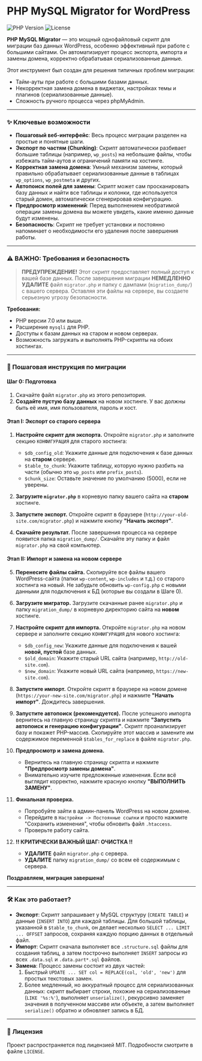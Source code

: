 # PHP MySQL Migrator for WordPress

![PHP Version](https://img.shields.io/badge/PHP-%3E%3D7.0-8892BF.svg)
![License](https://img.shields.io/badge/License-MIT-blue.svg)

**PHP MySQL Migrator** — это мощный однофайловый скрипт для миграции баз данных WordPress, особенно эффективный при работе с большими сайтами. Он автоматизирует процесс экспорта, импорта и замены домена, корректно обрабатывая сериализованные данные.

Этот инструмент был создан для решения типичных проблем миграции:
-   Тайм-ауты при работе с большими базами данных.
-   Некорректная замена домена в виджетах, настройках темы и плагинов (сериализованные данные).
-   Сложность ручного процесса через phpMyAdmin.

---

### ✨ Ключевые возможности

*   **Пошаговый веб-интерфейс**: Весь процесс миграции разделен на простые и понятные шаги.
*   **Экспорт по частям (Chunking)**: Скрипт автоматически разбивает большие таблицы (например, `wp_posts`) на небольшие файлы, чтобы избежать тайм-аутов и ограничений памяти на хостинге.
*   **Корректная замена домена**: Умный механизм замены, который правильно обрабатывает сериализованные данные в таблицах `wp_options`, `wp_postmeta` и других.
*   **Автопоиск полей для замены**: Скрипт может сам просканировать базу данных и найти все таблицы и колонки, где используется старый домен, автоматически сгенерировав конфигурацию.
*   **Предпросмотр изменений**: Перед выполнением необратимой операции замены домена вы можете увидеть, какие именно данные будут изменены.
*   **Безопасность**: Скрипт не требует установки и постоянно напоминает о необходимости его удаления после завершения работы.

---

### ⚠️ ВАЖНО: Требования и безопасность

> **ПРЕДУПРЕЖДЕНИЕ!**
> Этот скрипт предоставляет полный доступ к вашей базе данных. После завершения миграции **НЕМЕДЛЕННО УДАЛИТЕ** файл `migrator.php` и папку с дампами (`migration_dump/`) с вашего сервера. Оставляя эти файлы на сервере, вы создаете серьезную угрозу безопасности.

**Требования:**
*   PHP версии 7.0 или выше.
*   Расширение `mysqli` для PHP.
*   Доступы к базам данных на старом и новом серверах.
*   Возможность загружать и выполнять PHP-скрипты на обоих хостингах.

---

### 🚀 Пошаговая инструкция по миграции

#### Шаг 0: Подготовка
1.  Скачайте файл `migrator.php` из этого репозитория.
2.  **Создайте пустую базу данных** на новом хостинге. У вас должны быть её имя, имя пользователя, пароль и хост.

#### Этап I: Экспорт со старого сервера

1.  **Настройте скрипт для экспорта.** Откройте `migrator.php` и заполните секцию `КОНФИГУРАЦИЯ` для старого хостинга:
    *   `$db_config_old`: Укажите данные для подключения к базе данных на **старом** сервере.
    *   `$table_to_chunk`: Укажите таблицу, которую нужно разбить на части (обычно это `wp_posts` или `prefix_posts`).
    *   `$chunk_size`: Оставьте значение по умолчанию (5000), если не уверены.

2.  **Загрузите `migrator.php`** в корневую папку вашего сайта на **старом** хостинге.

3.  **Запустите экспорт.** Откройте скрипт в браузере (`http://your-old-site.com/migrator.php`) и нажмите кнопку **"Начать экспорт"**.

4.  **Скачайте результат.** После завершения процесса на сервере появится папка `migration_dump/`. Скачайте эту папку и файл `migrator.php` на свой компьютер.

#### Этап II: Импорт и замена на новом сервере

5.  **Перенесите файлы сайта.** Скопируйте все файлы вашего WordPress-сайта (папки `wp-content`, `wp-includes` и т.д.) со старого хостинга на новый. Не забудьте обновить `wp-config.php` с новыми данными для подключения к БД (которые вы создали в Шаге 0).

6.  **Загрузите мигратор.** Загрузите скачанные ранее `migrator.php` и папку `migration_dump/` в корневую директорию сайта на **новом** хостинге.

7.  **Настройте скрипт для импорта.** Откройте `migrator.php` на новом сервере и заполните секцию `КОНФИГУРАЦИЯ` для нового хостинга:
    *   `$db_config_new`: Укажите данные для подключения к вашей **новой, пустой** базе данных.
    *   `$old_domain`: Укажите старый URL сайта (например, `http://old-site.com`).
    *   `$new_domain`: Укажите новый URL сайта (например, `https://new-site.com`).

8.  **Запустите импорт.** Откройте скрипт в браузере на новом домене (`https://your-new-site.com/migrator.php`) и нажмите **"Начать импорт"**. Дождитесь завершения.

9.  **Запустите автопоиск (рекомендуется).** После успешного импорта вернитесь на главную страницу скрипта и нажмите **"Запустить автопоиск и генерацию конфигурации"**. Скрипт проанализирует базу и покажет PHP-массив. Скопируйте этот массив и замените им содержимое переменной `$tables_for_replace` в файле `migrator.php`.

10. **Предпросмотр и замена домена.**
    *   Вернитесь на главную страницу скрипта и нажмите **"Предпросмотр замены домена"**.
    *   Внимательно изучите предложенные изменения. Если всё выглядит корректно, нажмите красную кнопку **"ВЫПОЛНИТЬ ЗАМЕНУ"**.

11. **Финальная проверка.**
    *   Попробуйте зайти в админ-панель WordPress на новом домене.
    *   Перейдите в `Настройки -> Постоянные ссылки` и просто нажмите "Сохранить изменения", чтобы обновить файл `.htaccess`.
    *   Проверьте работу сайта.

12. **‼️ КРИТИЧЕСКИ ВАЖНЫЙ ШАГ: ОЧИСТКА ‼️**
    *   **УДАЛИТЕ** файл `migrator.php` с сервера.
    *   **УДАЛИТЕ** папку `migration_dump/` со всем её содержимым с сервера.

**Поздравляем, миграция завершена!**

---

### 🛠️ Как это работает?

*   **Экспорт**: Скрипт запрашивает у MySQL структуру (`CREATE TABLE`) и данные (`INSERT INTO`) для каждой таблицы. Для большой таблицы, указанной в `$table_to_chunk`, он делает несколько `SELECT ... LIMIT ... OFFSET` запросов, сохраняя каждую порцию данных в отдельный файл.
*   **Импорт**: Скрипт сначала выполняет все `.structure.sql` файлы для создания таблиц, а затем построчно выполняет `INSERT` запросы из всех `.data.sql` и `.data.part*.sql` файлов.
*   **Замена**: Процесс замены состоит из двух частей:
    1.  Быстрый `UPDATE ... SET col = REPLACE(col, 'old', 'new')` для простых текстовых замен.
    2.  Более медленный, но аккуратный процесс для сериализованных данных: скрипт выбирает строки, похожие на сериализованные (`LIKE '%s:%'`), выполняет `unserialize()`, рекурсивно заменяет значения в полученном массиве или объекте, а затем выполняет `serialize()` обратно и обновляет запись в БД.

---

### 📄 Лицензия

Проект распространяется под лицензией MIT. Подробности смотрите в файле `LICENSE`.
